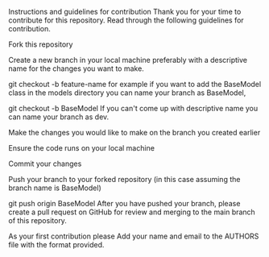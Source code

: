 Instructions and guidelines for contribution Thank you for your time to contribute for this repository. Read through the following guidelines for contribution.

Fork this repository

Create a new branch in your local machine preferably with a descriptive name for the changes you want to make.

git checkout -b feature-name for example if you want to add the BaseModel class in the models directory you can name your branch as BaseModel,

git checkout -b BaseModel If you can't come up with descriptive name you can name your branch as dev.

Make the changes you would like to make on the branch you created earlier

Ensure the code runs on your local machine

Commit your changes

Push your branch to your forked repository (in this case assuming the branch name is BaseModel)

git push origin BaseModel After you have pushed your branch, please create a pull request on GitHub for review and merging to the main branch of this repository.

As your first contribution please Add your name and email to the AUTHORS file with the format provided.
